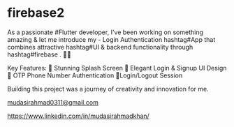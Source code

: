 # firebase2

As a passionate #Flutter developer, I've been working on something amazing & let me introduce my - Login Authentication hashtag#App that combines attractive hashtag#UI & backend functionality through hashtag#firebase . 🚀😃

Key Features:
🌟 Stunning Splash Screen
🎨 Elegant Login & Signup UI Design
📲 OTP Phone Number Authentication
🔑Login/Logout Session

Building this project was a journey of creativity and innovation for me.

mudasirahmad0311@gmail.com

https://www.linkedin.com/in/mudasirahmadkhan/
